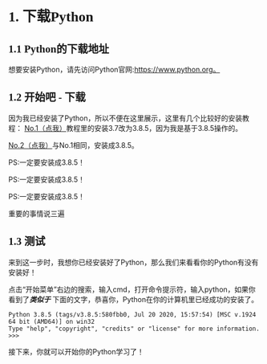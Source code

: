 # <font face="微软雅黑">1. 下载Python</font>
## <font face="黑体">1.1 Python的下载地址</font>
想要安装Python，请先访问Python官网:https://www.python.org。
## <font face="黑体">1.2 开始吧 - 下载</font>
因为我已经安装了Python，所以不便在这里展示，这里有几个比较好的安装教程：
[No.1（点我）](https://blog.csdn.net/qq_25814003/article/details/80609729)教程里的安装3.7改为3.8.5，因为我是基于3.8.5操作的。

[No.2（点我）](https://baijiahao.baidu.com/s?id=1606573927720991570&wfr=spider&for=pc)与No.1相同，安装成3.8.5。

PS:一定要安装成3.8.5！

PS:一定要安装成3.8.5！

PS:一定要安装成3.8.5！

<font face="楷体">重要的事情说三遍</font>

## <font face="黑体">1.3 测试</font>
来到这一步时，我想你已经安装好了Python，那么我们来看看你的Python有没有安装好！

点击“开始菜单”右边的搜索，输入cmd，打开命令提示符，输入python，如果你看到了***类似于*** 下面的文字，恭喜你，Python在你的计算机里已经成功的安装了。
```
Python 3.8.5 (tags/v3.8.5:580fbb0, Jul 20 2020, 15:57:54) [MSC v.1924 64 bit (AMD64)] on win32
Type "help", "copyright", "credits" or "license" for more information.
>>> 
```

接下来，你就可以开始你的Python学习了！
